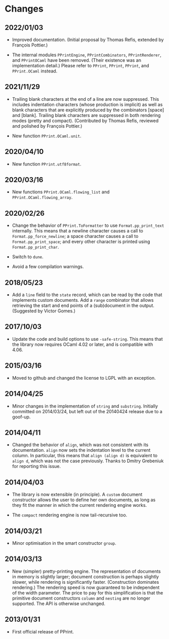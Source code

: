 # Changes

## 2022/01/03

* Improved documentation. (Initial proposal by Thomas Refis, extended
  by François Pottier.)

* The internal modules `PPrintEngine`, `PPrintCombinators`, `PPrintRenderer`,
  and `PPrintOCaml` have been removed. (Their existence was an implementation
  detail.) Please refer to `PPrint`, `PPrint`, `PPrint`, and `PPrint.OCaml`
  instead.

## 2021/11/29

* Trailing blank characters at the end of a line are now suppressed.
  This includes indentation characters (whose production is implicit)
  as well as blank characters that are explicitly produced by the
  combinators [space] and [blank]. Trailing blank characters are
  suppressed in both rendering modes (pretty and compact).
  (Contributed by Thomas Refis, reviewed and polished by François Pottier.)

* New function `PPrint.OCaml.unit`.

## 2020/04/10

* New function `PPrint.utf8format`.

## 2020/03/16

* New functions `PPrint.OCaml.flowing_list` and `PPrint.OCaml.flowing_array`.

## 2020/02/26

* Change the behavior of `PPrint.ToFormatter` to use `Format.pp_print_text`
  internally. This means that a newline character causes a call to
  `Format.pp_force_newline`; a space character causes a call to
  `Format.pp_print_space`; and every other character is printed using
  `Format.pp_print_char`.

* Switch to `dune`.

* Avoid a few compilation warnings.

## 2018/05/23

* Add a `line` field to the `state` record, which can be read by the code
  that implements custom documents. Add a `range` combinator that allows
  retrieving the start and end points of a (sub)document in the output.
  (Suggested by Victor Gomes.)

## 2017/10/03

* Update the code and build options to use `-safe-string`. This means that
  the library now requires OCaml 4.02 or later, and is compatible with 4.06.

## 2015/03/16

* Moved to github and changed the license to LGPL with an exception.

## 2014/04/25

* Minor changes in the implementation of `string` and `substring`.
  Initially committed on 2014/03/24, but left out of the 20140424
  release due to a goof-up.

## 2014/04/11

* Changed the behavior of `align`, which was not consistent with its
  documentation. `align` now sets the indentation level to the current column.
  In particular, this means that `align (align d)` is equivalent to `align d`,
  which was not the case previously. Thanks to Dmitry Grebeniuk for reporting
  this issue.

## 2014/04/03

* The library is now extensible (in principle). A `custom` document
  constructor allows the user to define her own documents, as long as they fit
  the manner in which the current rendering engine works.

* The `compact` rendering engine is now tail-recursive too.

## 2014/03/21

* Minor optimisation in the smart constructor `group`.

## 2014/03/13

* New (simpler) pretty-printing engine. The representation of documents in
  memory is slightly larger; document construction is perhaps slightly slower,
  while rendering is significantly faster. (Construction dominates rendering.)
  The rendering speed is now guaranteed to be independent of the width
  parameter. The price to pay for this simplification is that the primitive
  document constructors `column` and `nesting` are no longer supported. The
  API is otherwise unchanged.

## 2013/01/31

* First official release of PPrint.
